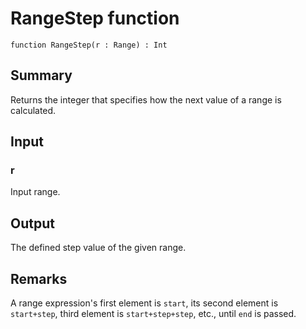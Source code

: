 # RangeStep function

`function RangeStep(r : Range) : Int`

## Summary
Returns the integer that specifies how the next value of a range is calculated.

## Input
### r
Input range.

## Output
The defined step value of the given range.

## Remarks
A range expression's first element is `start`,
its second element is `start+step`, third element is `start+step+step`, etc.,
until `end` is passed.
